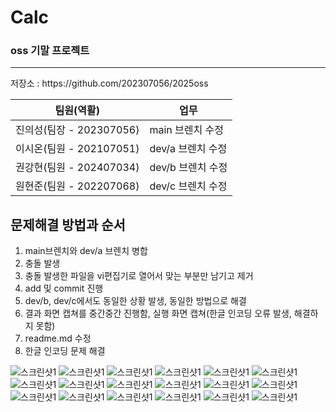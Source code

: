 <h1>Calc</h1>
<h3>oss 기말 프로젝트</h3>
<hr>
저장소 : https://github.com/202307056/2025oss

| 팀원(역활) | 업무 |
| -------- | -------- |
| 진의성(팀장 - 202307056) | main 브렌치 수정 |
| 이시온(팀원 - 202107051) | dev/a 브렌치 수정 |
| 권강현(팀원 - 202407034) | dev/b 브렌치 수정 |
| 원현준(팀원 - 202207068) | dev/c 브렌치 수정 |

<h2>문제해결 방법과 순서</h2>

1. main브렌치와 dev/a 브렌치 병합<br>
2. 충돌 발생<br>
3. 충돌 발생한 파일을 vi편집기로 열어서 맞는 부분만 남기고 제거<br>
4. add 및 commit 진행<br>
5. dev/b, dev/c에서도 동일한 상황 발생, 동일한 방법으로 해결<br>
6. 결과 화면 캡쳐를 중간중간 진행함, 실행 화면 캡쳐(한글 인코딩 오류 발생, 해결하지 못함)<br>
7. readme.md 수정<br>
8. 한글 인코딩 문제 해결


![스크린샷1](images/Screenshot%20(1).png)
![스크린샷1](images/Screenshot%20(2).png)
![스크린샷1](images/Screenshot%20(3).png)
![스크린샷1](images/Screenshot%20(4).png)
![스크린샷1](images/Screenshot%20(5).png)
![스크린샷1](images/Screenshot%20(6).png)
![스크린샷1](images/Screenshot%20(7).png)
![스크린샷1](images/Screenshot%20(8).png)
![스크린샷1](images/Screenshot%20(9).png)
![스크린샷1](images/Screenshot%20(10).png)
![스크린샷1](images/Screenshot%20(11).png)
![스크린샷1](images/Screenshot%20(12).png)
![스크린샷1](images/Screenshot%20(13).png)
![스크린샷1](images/Screenshot%20(14).png)
![스크린샷1](images/Screenshot%20(15).png)
![스크린샷1](images/Screenshot%20(16).png)
![스크린샷1](images/Screenshot%20(17).png)
![스크린샷1](images/Screenshot%20(18).png)